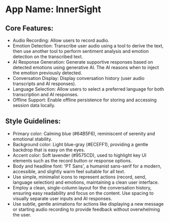 # **App Name**: InnerSight

## Core Features:

- Audio Recording: Allow users to record audio.
- Emotion Detection: Transcribe user audio using a tool to derive the text, then use another tool to perform sentiment analysis and emotion detection on the transcribed text.
- AI Response Generation: Generate supportive responses based on detected emotions using generative AI. The AI reasons when to inject the emotion previously detected.
- Conversation Display: Display conversation history (user audio transcripts and AI responses).
- Language Selection: Allow users to select a preferred language for both transcription and AI responses.
- Offline Support: Enable offline persistence for storing and accessing session data locally.

## Style Guidelines:

- Primary color: Calming blue (#64B5F6), reminiscent of serenity and emotional stability.
- Background color: Light blue-gray (#ECEFF1), providing a gentle backdrop that is easy on the eyes.
- Accent color: Soft lavender (#9575CD), used to highlight key UI elements such as the record button or response options.
- Body and headline font: 'PT Sans', a humanist sans-serif for a modern, accessible, and slightly warm feel suitable for all text.
- Use simple, minimalist icons to represent actions (record, send, language selection) and emotions, maintaining a clean user interface.
- Employ a clean, single-column layout for the conversation history, ensuring easy readability and focus on the content. Use spacing to visually separate user inputs and AI responses.
- Use subtle, gentle animations for actions like displaying a new message or starting audio recording to provide feedback without overwhelming the user.